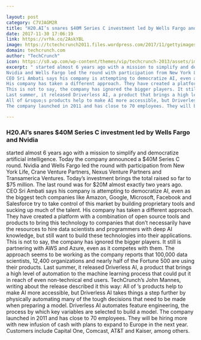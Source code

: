```yaml
---

layout: post
category: C7VJAGM2R
title: "H20.AI’s snares $40M Series C investment led by Wells Fargo and Nvidia"
date: 2017-11-30 17:06:19
link: https://vrhk.co/2AskYBL
image: https://tctechcrunch2011.files.wordpress.com/2017/11/gettyimages-591407481.jpg?w=1200&fit=200%2C150
domain: techcrunch.com
author: "TechCrunch"
icon: https://s0.wp.com/wp-content/themes/vip/techcrunch-2013/assets/images/favicon.ico
excerpt: " started almost 6 years ago with a mission to simplify and democratize artificial intelligence. Today the company announced a $40M Series C round.
Nvidia and Wells Fargo led the round with participation from New York Life, Crane Venture Partners, Nexus Venture Partners and Transamerica Ventures. Today&rsquo;s investment brings the total raised so far to $75 million. The last round was for $20M almost exactly two years ago.
CEO Sri Ambati says his company is attempting to democratize AI, even as the biggest tech companies like Amazon, Google, Microsoft, Facebook and Salesforce try to take control of this market by building proprietary tools and sucking up much of the talent.
His company has taken a different approach. They have created a platform with a combination of open source tools and products to bring this technology to companies that don&rsquo;t necessarily have the resources to hire data scientists and programmers with deep AI knowledge, but still want to build these technologies into their applications.
This is not to say, the company has ignored the bigger players. It still is partnering with AWS and Azure, even as it competes with them. The approach seems to be working as the company reports that 100,000 data scientists, 12,400 organizations and nearly half of the Fortune 500 are using their products.
Last summer, it released Driverless AI, a product that brings a high level of automation to the machine learning process that could put it in reach of even non-technical end users. TechCrunch&rsquo;s John Mannes, writing about the release described it this way:
All of &rsquo;s products help to make AI more accessible, but Driverless AI takes things a step further by physically automating many of the tough decisions that need to be made when preparing a model. Driverless AI automates feature engineering, the process by which key variables are selected to build a model.
The company launched in 2011 and has close to 70 employees. They will be hiring more with new infusion of cash with plans to expand to Europe in the next year. Customers include Capital One, Comcast, AT&amp;T and Kaiser, among others."

---
```


### H20.AI’s snares $40M Series C investment led by Wells Fargo and Nvidia

 started almost 6 years ago with a mission to simplify and democratize artificial intelligence. Today the company announced a $40M Series C round.
Nvidia and Wells Fargo led the round with participation from New York Life, Crane Venture Partners, Nexus Venture Partners and Transamerica Ventures. Today&rsquo;s investment brings the total raised so far to $75 million. The last round was for $20M almost exactly two years ago.
CEO Sri Ambati says his company is attempting to democratize AI, even as the biggest tech companies like Amazon, Google, Microsoft, Facebook and Salesforce try to take control of this market by building proprietary tools and sucking up much of the talent.
His company has taken a different approach. They have created a platform with a combination of open source tools and products to bring this technology to companies that don&rsquo;t necessarily have the resources to hire data scientists and programmers with deep AI knowledge, but still want to build these technologies into their applications.
This is not to say, the company has ignored the bigger players. It still is partnering with AWS and Azure, even as it competes with them. The approach seems to be working as the company reports that 100,000 data scientists, 12,400 organizations and nearly half of the Fortune 500 are using their products.
Last summer, it released Driverless AI, a product that brings a high level of automation to the machine learning process that could put it in reach of even non-technical end users. TechCrunch&rsquo;s John Mannes, writing about the release described it this way:
All of &rsquo;s products help to make AI more accessible, but Driverless AI takes things a step further by physically automating many of the tough decisions that need to be made when preparing a model. Driverless AI automates feature engineering, the process by which key variables are selected to build a model.
The company launched in 2011 and has close to 70 employees. They will be hiring more with new infusion of cash with plans to expand to Europe in the next year. Customers include Capital One, Comcast, AT&amp;T and Kaiser, among others.